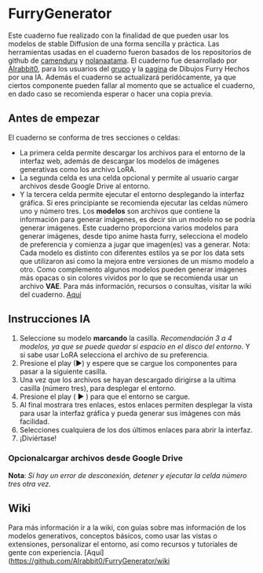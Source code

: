 # FurryGenerator
Este cuaderno fue realizado con la finalidad de que pueden usar los modelos de stable Diffusion de una forma sencilla y práctica.
Las herramientas usadas en el cuaderno fueron basados de los repositorios de github de [camenduru](https://github.com/camenduru) y [nolanaatama](https://github.com/nolanaatama).
El cuaderno fue desarrollado por [AIrabbit0](https://github.com/AIrabbit0/FurryGenerator), para los usuarios del [grupo](https://www.facebook.com/groups/429481779336019) y la [pagina](https://www.facebook.com/profile.php?id=100086789162708) de Dibujos Furry Hechos por una IA.
Además el cuaderno se actualizará peridócamente, ya que ciertos componente pueden fallar al momento que se actualice el cuaderno, en dado caso se recomienda esperar o hacer una copia previa.

## **Antes de empezar**
El cuaderno se conforma de tres secciones o celdas:
* La primera celda permite descargar los archivos para el entorno de la interfaz web, además de descargar los modelos de imágenes generativas como los archivo LoRA.
* La segunda celda es una celda opcional y permite al usuario cargar archivos desde Google Drive al entorno.
* Y la tercera celda permite ejecutar el entorno desplegando la interfaz gráfica.
Si eres principiante se recomienda ejecutar las celdas número uno y número tres.
Los **modelos** son archivos que contiene la información para generar imágenes, es decir sin un modelo no se podría generar imágenes.
Este cuaderno proporciona varios modelos para generar imágenes, desde tipo anime hasta furry, selecciona el modelo de preferencia y comienza a jugar que imagen(es) vas a generar.
Nota: Cada modelo es distinto con diferentes estilos ya se por los data sets que utilizaron asi como la mejora entre versiones de un mismo modelo a otro. Como complemento algunos modelos pueden generar imágenes más opacas o sin colores vividos por lo que se recomienda usar un archivo **VAE**.
Para más información, recursos o consultas, visitar la wiki del cuaderno. [Aquí](https://github.com/AIrabbit0/FurryGenerator/wiki)

## **Instrucciones IA**

1. Seleccione su modelo **marcando** la casilla. _Recomendación 3 a 4 modelos, ya que se puede quedar si espacio en el disco del entorno_. Y si sabe usar LoRA selecciona el archivo de su preferencia. 
2. Presione el play (▶) y espere que se cargue los componentes para pasar a la siguiente casilla.
3. Una vez que los archivos se hayan descargado dirigirse a la ultima casilla (número tres), para desplegar el entorno. 
4.	Presione el play ( ▶ ) para que el entorno se cargue.
5.	Al final mostrara tres enlaces, estos enlaces permiten desplegar la vista para usar la interfaz gráfica y pueda generar sus imágenes con más facilidad.
6.	Selecciones cualquiera de los dos últimos enlaces para abrir la interfaz.
7.	¡Diviértase!

### Opcionalcargar archivos desde Google Drive

**Nota**: *Si hay un error de desconexión, detener y ejecutar la celda número tres otra vez.*
## Wiki
Para más información ir a la wiki, con guías sobre mas información de los modelos generativos, conceptos básicos, como usar las vistas o extensiones, personalizar el entorno, así como recursos y tutoriales de gente con experiencia. [Aquí](https://github.com/AIrabbit0/FurryGenerator/wiki

